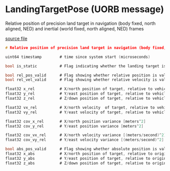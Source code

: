 # LandingTargetPose (UORB message)

Relative position of precision land target in navigation (body fixed, north aligned, NED) and inertial (world fixed, north aligned, NED) frames

[source file](https://github.com/PX4/PX4-Autopilot/blob/main/msg/LandingTargetPose.msg)

```c
# Relative position of precision land target in navigation (body fixed, north aligned, NED) and inertial (world fixed, north aligned, NED) frames

uint64 timestamp		# time since system start (microseconds)

bool is_static			# Flag indicating whether the landing target is static or moving with respect to the ground

bool rel_pos_valid		# Flag showing whether relative position is valid
bool rel_vel_valid		# Flag showing whether relative velocity is valid

float32 x_rel			# X/north position of target, relative to vehicle (navigation frame) [meters]
float32 y_rel			# Y/east position of target, relative to vehicle (navigation frame) [meters]
float32 z_rel			# Z/down position of target, relative to vehicle (navigation frame) [meters]

float32 vx_rel			# X/north velocity  of target, relative to vehicle (navigation frame) [meters/second]
float32 vy_rel			# Y/east velocity of target, relative to vehicle (navigation frame) [meters/second]

float32 cov_x_rel		# X/north position variance [meters^2]
float32 cov_y_rel		# Y/east position variance [meters^2]

float32 cov_vx_rel		# X/north velocity variance [(meters/second)^2]
float32 cov_vy_rel		# Y/east velocity variance [(meters/second)^2]

bool abs_pos_valid		# Flag showing whether absolute position is valid
float32 x_abs			# X/north position of target, relative to origin (navigation frame) [meters]
float32 y_abs			# Y/east position of target, relative to origin (navigation frame) [meters]
float32 z_abs			# Z/down position of target, relative to origin (navigation frame) [meters]

```
